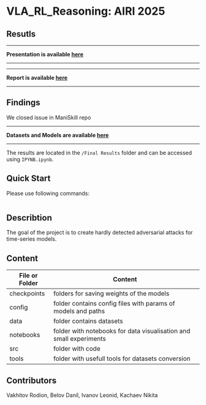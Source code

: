 # VLA_RL_Reasoning: AIRI 2025

## Resutls

---

**Presentation is available [here](https://docs.google.com/presentation/d/1gVk4IRcd6wwoRE-2RhvO0E1KE2ioVqNbLMZqfykhbbY/edit?usp=sharing)**

---

---

**Report is available [here](https://www.overleaf.com/read/fvbnfvhqvfxb#345093)**

---

## Findings

We closed issue in ManiSkill repo

---

**Datasets and Models are available [here](https://huggingface.co/dancher00)**

---

The results are located in the `/Final Results` folder and can be accessed using `IPYNB.ipynb`.

## Quick Start

Please use following commands:

```

```

## Describtion

The goal of the project is to create hardly detected adversarial attacks for time-series models.

## Content


| File or Folder | Content |
| --- | --- |
| checkpoints| folders for saving weights of the models |
| config | folder contains config files with params of models and paths |
| data | folder contains datasets |
| notebooks | folder with notebooks for data visualisation and small experiments |
| src | folder with code |
| tools | folder with usefull tools for datasets conversion |


## Contributors
Vakhitov Rodion, Belov Danil, Ivanov Leonid, Kachaev Nikita
